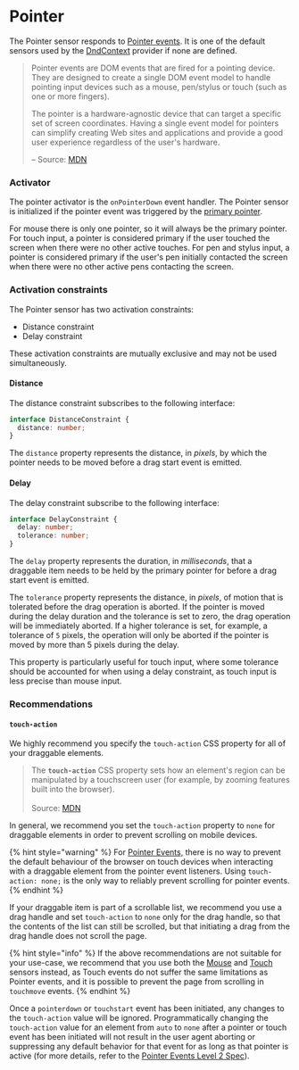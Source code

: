 # Pointer

The Pointer sensor responds to [Pointer events](https://developer.mozilla.org/en-US/docs/Web/API/Pointer\_events).  It is one of the default sensors used by the [DndContext](../context-provider/) provider if none are defined.

> Pointer events are DOM events that are fired for a pointing device. They are designed to create a single DOM event model to handle pointing input devices such as a mouse, pen/stylus or touch (such as one or more fingers).
>
> The pointer is a hardware-agnostic device that can target a specific set of screen coordinates. Having a single event model for pointers can simplify creating Web sites and applications and provide a good user experience regardless of the user's hardware.
>
> – Source: [MDN](https://developer.mozilla.org/en-US/docs/Web/API/Pointer\_events)

### Activator

The pointer activator is the `onPointerDown` event handler. The Pointer sensor is initialized if the pointer event was triggered by the [primary pointer](https://developer.mozilla.org/en-US/docs/Web/API/Pointer\_events#Determining\_the\_Primary\_Pointer).

For mouse there is only one pointer, so it will always be the primary pointer. For touch input, a pointer is considered primary if the user touched the screen when there were no other active touches. For pen and stylus input, a pointer is considered primary if the user's pen initially contacted the screen when there were no other active pens contacting the screen.

### Activation constraints

The Pointer sensor has two activation constraints:

* Distance constraint
* Delay constraint

These activation constraints are mutually exclusive and may not be used simultaneously.&#x20;

#### Distance

The distance constraint subscribes to the following interface:

```typescript
interface DistanceConstraint {
  distance: number;
}
```

The `distance` property represents the distance, in _pixels_, by which the pointer needs to be moved before a drag start event is emitted.

#### Delay

The delay constraint subscribe to the following interface:

```typescript
interface DelayConstraint {
  delay: number;
  tolerance: number;
}
```

The `delay` property represents the duration, in _milliseconds_, that a draggable item needs to be held by the primary pointer for before a drag start event is emitted.&#x20;

The `tolerance` property represents the distance, in _pixels_, of motion that is tolerated before the drag operation is aborted. If the pointer is moved during the delay duration and the tolerance is set to zero, the drag operation will be immediately aborted. If a higher tolerance is set, for example, a tolerance of `5` pixels, the operation will only be aborted if the pointer is moved by more than 5 pixels during the delay.

This property is particularly useful for touch input, where some tolerance should be accounted for when using a delay constraint, as touch input is less precise than mouse input.

### Recommendations

#### `touch-action`

We highly recommend you specify the `touch-action` CSS property for all of your draggable elements.

> The **`touch-action`** CSS property sets how an element's region can be manipulated by a touchscreen user (for example, by zooming features built into the browser).\
> \
> Source: [MDN](https://developer.mozilla.org/en-US/docs/Web/CSS/touch-action)

In general, we recommend you set the `touch-action` property to `none` for draggable elements in order to prevent scrolling on mobile devices.&#x20;

{% hint style="warning" %}
For [Pointer Events,](pointer.md) there is no way to prevent the default behaviour of the browser on touch devices when interacting with a draggable element from the pointer event listeners. Using `touch-action: none;` is the only way to reliably prevent scrolling for pointer events.
{% endhint %}

If your draggable item is part of a scrollable list, we recommend you use a drag handle and set `touch-action` to `none` only for the drag handle, so that the contents of the list can still be scrolled, but that initiating a drag from the drag handle does not scroll the page.

{% hint style="info" %}
If  the above recommendations are not suitable for your use-case, we recommend that you use both the [Mouse](mouse.md) and [Touch](touch.md) sensors instead, as Touch events do not suffer the same limitations as Pointer events, and it is possible to prevent the page from scrolling in `touchmove` events.
{% endhint %}

Once a `pointerdown` or `touchstart` event has been initiated, any changes to the `touch-action` value will be ignored. Programmatically changing the `touch-action` value for an element from `auto` to `none` after a pointer or touch event has been initiated will not result in the user agent aborting or suppressing any default behavior for that event for as long as that pointer is active (for more details, refer to the [Pointer Events Level 2 Spec](https://www.w3.org/TR/pointerevents2/#determining-supported-touch-behavior)).
